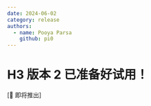 ```yaml
---
date: 2024-06-02
category: release
authors:
  - name: Pooya Parsa
    github: pi0
---
```


# H3 版本 2 已准备好试用！

[👀 即将推出]
